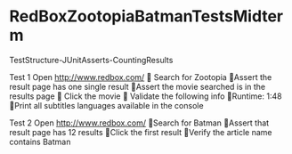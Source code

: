 # RedBoxZootopiaBatmanTestsMidterm
TestStructure-JUnitAsserts-CountingResults

Test 1
Open http://www.redbox.com/
 Search for Zootopia
Assert the result page has one single result
Assert the movie searched is in the results page
 Click the movie
 Validate the following info
Runtime: 1:48
Print all subtitles languages available in the
console

Test 2
Open http://www.redbox.com/
Search for Batman
Assert that result page has 12 results
Click the first result
Verify the article name contains Batman 
